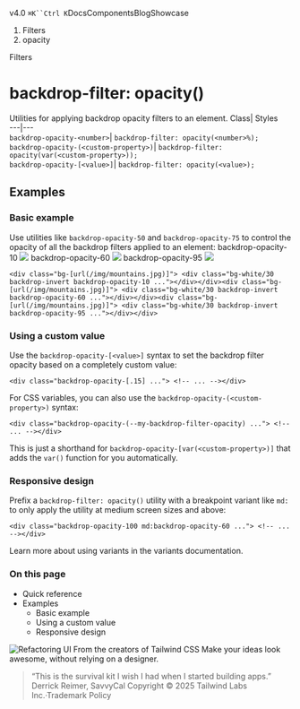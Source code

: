 v4.0
`⌘K``Ctrl K`DocsComponentsBlogShowcase
  1. Filters
  2. opacity


Filters
# backdrop-filter: opacity()
Utilities for applying backdrop opacity filters to an element.
Class| Styles  
---|---  
`backdrop-opacity-<number>`| `backdrop-filter: opacity(<number>%);`  
`backdrop-opacity-(<custom-property>)`| `backdrop-filter: opacity(var(<custom-property>));`  
`backdrop-opacity-[<value>]`| `backdrop-filter: opacity(<value>);`  
## Examples
### Basic example
Use utilities like `backdrop-opacity-50` and `backdrop-opacity-75` to control the opacity of all the backdrop filters applied to an element:
backdrop-opacity-10
![](https://images.unsplash.com/photo-1554629947-334ff61d85dc?ixid=MnwxMjA3fDB8MHxwaG90by1wYWdlfHx8fGVufDB8fHx8&ixlib=rb-1.2.1&auto=format&fit=crop&w=1000&h=1000&q=90)
backdrop-opacity-60
![](https://images.unsplash.com/photo-1554629947-334ff61d85dc?ixid=MnwxMjA3fDB8MHxwaG90by1wYWdlfHx8fGVufDB8fHx8&ixlib=rb-1.2.1&auto=format&fit=crop&w=1000&h=1000&q=90)
backdrop-opacity-95
![](https://images.unsplash.com/photo-1554629947-334ff61d85dc?ixid=MnwxMjA3fDB8MHxwaG90by1wYWdlfHx8fGVufDB8fHx8&ixlib=rb-1.2.1&auto=format&fit=crop&w=1000&h=1000&q=90)
```
<div class="bg-[url(/img/mountains.jpg)]"> <div class="bg-white/30 backdrop-invert backdrop-opacity-10 ..."></div></div><div class="bg-[url(/img/mountains.jpg)]"> <div class="bg-white/30 backdrop-invert backdrop-opacity-60 ..."></div></div><div class="bg-[url(/img/mountains.jpg)]"> <div class="bg-white/30 backdrop-invert backdrop-opacity-95 ..."></div></div>
```

### Using a custom value
Use the `backdrop-opacity-[<value>]` syntax to set the backdrop filter opacity based on a completely custom value:
```
<div class="backdrop-opacity-[.15] ..."> <!-- ... --></div>
```

For CSS variables, you can also use the `backdrop-opacity-(<custom-property>)` syntax:
```
<div class="backdrop-opacity-(--my-backdrop-filter-opacity) ..."> <!-- ... --></div>
```

This is just a shorthand for `backdrop-opacity-[var(<custom-property>)]` that adds the `var()` function for you automatically.
### Responsive design
Prefix a `backdrop-filter: opacity()` utility with a breakpoint variant like `md:` to only apply the utility at medium screen sizes and above:
```
<div class="backdrop-opacity-100 md:backdrop-opacity-60 ..."> <!-- ... --></div>
```

Learn more about using variants in the variants documentation.
### On this page
  * Quick reference
  * Examples
    * Basic example
    * Using a custom value
    * Responsive design


![Refactoring UI](https://tailwindcss.com/_next/image?url=%2F_next%2Fstatic%2Fmedia%2Fbook-promo.27d91093.png&w=256&q=75)
From the creators of Tailwind CSS
Make your ideas look awesome, without relying on a designer.
> “This is the survival kit I wish I had when I started building apps.”
> Derrick Reimer, SavvyCal
Copyright © 2025 Tailwind Labs Inc.·Trademark Policy
